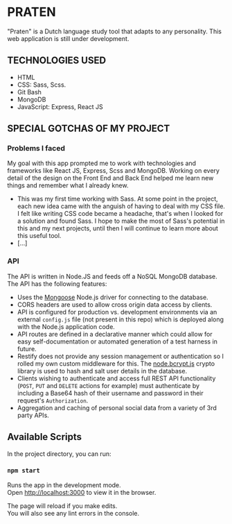 # PRATEN
"Praten" is a Dutch language study tool that adapts to any personality. This web application is still under development. 

## TECHNOLOGIES USED
* HTML
* CSS: Sass, Scss.
* Git Bash
* MongoDB
* JavaScript: Express, React JS

## SPECIAL GOTCHAS OF MY PROJECT
### Problems I faced
My goal with this app prompted me to work with technologies and frameworks like React JS, Express, Scss and MongoDB. Working on every detail of the design on the Front End and Back End helped me learn new things and remember what I already knew.

* This was my first time working with Sass. At some point in the project, each new idea came with the anguish of having to deal with my CSS file. I felt like writing CSS code became a headache, that's when I looked for a solution and found Sass. I hope to make the most of Sass's potential in this and my next projects, until then I will continue to learn more about this useful tool.
* [...]

### API

The API is written in Node.JS and feeds off a NoSQL MongoDB database. The API has the following features:

* Uses the [Mongoose](http://mongoosejs.com/) Node.js driver for connecting to the database.
* CORS headers are used to allow cross origin data access by clients.
* API is configured for production vs. development environments via an external `config.js` file (not present in this repo) which is deployed along with the Node.js application code.
* API routes are defined in a declarative manner which could allow for easy self-documentation or automated generation of a test harness in future.
* Restify does not provide any session management or authentication so I rolled my own custom middleware for this. The [node.bcrypt.js](https://github.com/ncb000gt/node.bcrypt.js) crypto library is used to hash and salt user details in the database.
* Clients wishing to authenticate and access full REST API functionality (`POST`, `PUT` and `DELETE` actions for example) must authenticate by including a Base64 hash of their username and password in their request's `Authorization`.
* Aggregation and caching of personal social data from a variety of 3rd party APIs.

## Available Scripts

In the project directory, you can run:

### `npm start`

Runs the app in the development mode.\
Open [http://localhost:3000](http://localhost:3000) to view it in the browser.

The page will reload if you make edits.\
You will also see any lint errors in the console.
